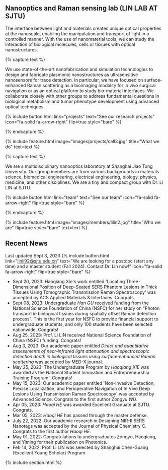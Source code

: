 ---
---

## Nanooptics and Raman sensing lab (LIN LAB AT SJTU)

The interface between light and materials creates unique optical properties at the nanoscale, enabling the manipulation and transport of light in a controlled manner. With the use of nanomaterial tools, we can study the interaction of biological molecules, cells or tissues with optical nanostructures.

{% capture text %}

We use state-of-the-art nanofabrication and simulation technologies to design and fabricate plasmonic nanostructures as ultrasensitive nanosensors for trace detection. In particular, we have focused on surface-enhanced Raman scattering as a bioimaging modality for in vivo surgical navigation or as an optical platform to study bio-material interfaces. We collaborate closely with other groups to address fundamental questions in biological metabolism and tumor phenotype development using advanced optical techniques.

{%
  include button.html
  link="projects"
  text="See our research projects"
  icon="fa-solid fa-arrow-right"
  flip=true
  style="bare"
%}

{% endcapture %}

{%
  include feature.html
  image="images/projects/cell3.jpg"
  title="What we do"
  text=text
%}

{% capture text %}

We are a multidisciplinary nanooptics laboratory at Shanghai Jiao Tong University. Our group members are from various backgrounds in materials science, biomedical engineering, electrical engineering, biology, physics, medicine, and other disciplines. We are a tiny and compact group with Dr. Li LIN at SJTU.

{%
  include button.html
  link="team"
  text="See our team"
  icon="fa-solid fa-arrow-right"
  flip=true
  style="bare"
%}

{% endcapture %}

{% include feature.html image="images/members/lilin2.jpg" title="Who we are" flip=true style="bare" text=text %}

## Recent News

Last updated Sept 3, 2023
{%
  include button.html
  link="linli92@sjtu.edu.cn"
  text="We are looking for a postdoc (start any time) and a master student (Fall 2024). Contact Dr. Lin now!"
  icon="fa-solid fa-arrow-right"
  flip=true
  style="bare"
%}

- Sept 20, 2023: Haoqiang Xie's work entitled 'Locating Three-Dimensional Position of Deep-Seated SERS Phantom Lesions in Thick Tissues Using Tomographic Transmission Raman Spectroscopy' was accepted by ACS Applied Materials & Interfaces. Congrats.
- Sept 08, 2023: Undergraduate *Han GU* received funding from the National Science Foundation of China (NSFC) for her study on "Photon transport in biological tissues during spatially offset Raman detection process". This is the first year for NSFC to provide financial support to undergraduate students, and only 100 students have been selected nationwide. Congrats!
- Aug 25, 2023: Prof. Li LIN received National Science Foundation of China (NSFC) funding. Congrats!
- Aug 3, 2023: Our academic paper entitled *Direct and quantitative assessments of near‑infrared light attenuation and spectroscopic detection depth in biological tissues using surface‑enhanced Raman scattering* was accepted by MED-X journal.
- May 25, 2023: The Undergraduate Program by *Haoqiang XIE* was awarded as the National Student Innovation and Entrepreneurship Training Program'. Congrats!
- May 15, 2023: Our academic paper entitled 'Non-Invasive Detection, Precise Localization, and Perioperative Navigation of In Vivo Deep Lesions Using Transmission Raman Spectroscopy' was accepted by Advanced Science. Congrats to the first author *Zongyu WU*.
- Apr 05, 2023: *Haoqi HE* was awarded Excellent Graduate at SJTU. Congrats. 
- Mar 05, 2023: *Haoqi HE* has passed through the master defense.
- July 22, 2022: Our academic research in Designing NIR-II SERS Nanotags was accepted by the Journal of Physical Chemistry C. Congrats to the first author *Haoqi HE*.
- May 01, 2022: Congratulations to undergraduates Zongyu, Haoqiang, and Yiming for their publication on Photonics.
- Feb 14, 2022: Prof. Li LIN was selected by Shanghai Chen-Guang (Excellent Young Scholar) Program.

{% include section.html %}



